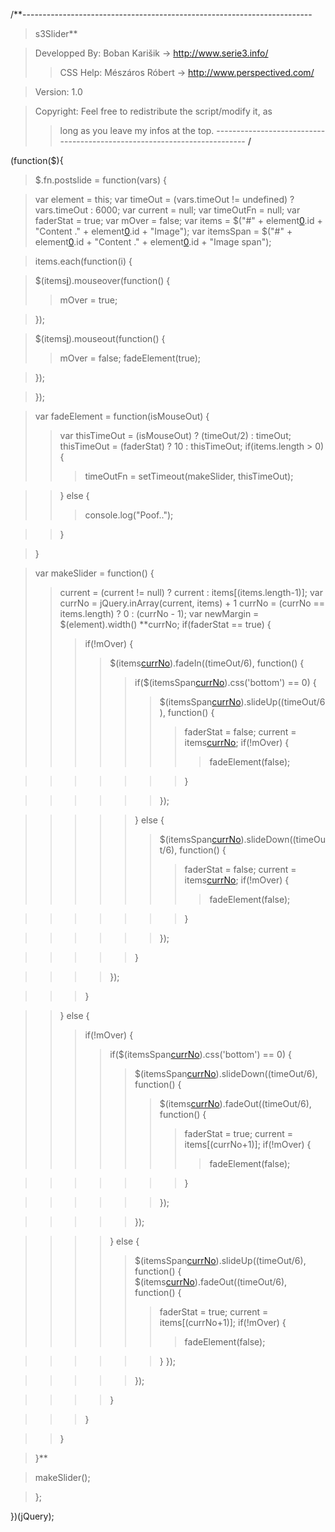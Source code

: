 /**------------------------------------------------------------------------
> s3Slider**

> Developped By: Boban Karišik -> http://www.serie3.info/
> > CSS Help: Mészáros Róbert -> http://www.perspectived.com/

> Version: 1.0

> Copyright: Feel free to redistribute the script/modify it, as
> > long as you leave my infos at the top.
------------------------------------------------------------------------- **/**


(function($){


> $.fn.postslide = function(vars) {

> var element     = this;
> var timeOut     = (vars.timeOut != undefined) ? vars.timeOut : 6000;
> var current     = null;
> var timeOutFn   = null;
> var faderStat   = true;
> var mOver       = false;
> var items       = $("#" + element[0](0.md).id + "Content ." + element[0](0.md).id + "Image");
> var itemsSpan   = $("#" + element[0](0.md).id + "Content ." + element[0](0.md).id + "Image span");

> items.each(function(i) {

> $(items[i](i.md)).mouseover(function() {
> > mOver = true;

> });

> $(items[i](i.md)).mouseout(function() {
> > mOver   = false;
> > fadeElement(true);

> });

> });

> var fadeElement = function(isMouseOut) {
> > var thisTimeOut = (isMouseOut) ? (timeOut/2) : timeOut;
> > thisTimeOut = (faderStat) ? 10 : thisTimeOut;
> > if(items.length > 0) {
> > > timeOutFn = setTimeout(makeSlider, thisTimeOut);

> > } else {
> > > console.log("Poof..");

> > }

> }

> var makeSlider = function() {
> > current = (current != null) ? current : items[(items.length-1)];
> > var currNo      = jQuery.inArray(current, items) + 1
> > currNo = (currNo == items.length) ? 0 : (currNo - 1);
> > var newMargin   = $(element).width() **currNo;
> > if(faderStat == true) {
> > > if(!mOver) {
> > > > $(items[currNo](currNo.md)).fadeIn((timeOut/6), function() {
> > > > > if($(itemsSpan[currNo](currNo.md)).css('bottom') == 0) {
> > > > > > $(itemsSpan[currNo](currNo.md)).slideUp((timeOut/6), function() {
> > > > > > > faderStat = false;
> > > > > > > current = items[currNo](currNo.md);
> > > > > > > if(!mOver) {
> > > > > > > > fadeElement(false);

> > > > > > > }

> > > > > > });

> > > > > } else {
> > > > > > $(itemsSpan[currNo](currNo.md)).slideDown((timeOut/6), function() {
> > > > > > > faderStat = false;
> > > > > > > current = items[currNo](currNo.md);
> > > > > > > if(!mOver) {
> > > > > > > > fadeElement(false);

> > > > > > > }

> > > > > > });

> > > > > }

> > > > });

> > > }

> > } else {
> > > if(!mOver) {
> > > > if($(itemsSpan[currNo](currNo.md)).css('bottom') == 0) {
> > > > > $(itemsSpan[currNo](currNo.md)).slideDown((timeOut/6), function() {
> > > > > > $(items[currNo](currNo.md)).fadeOut((timeOut/6), function() {
> > > > > > > faderStat = true;
> > > > > > > current = items[(currNo+1)];
> > > > > > > if(!mOver) {
> > > > > > > > fadeElement(false);

> > > > > > > }

> > > > > > });

> > > > > });

> > > > } else {
> > > > > $(itemsSpan[currNo](currNo.md)).slideUp((timeOut/6), function() {
> > > > > $(items[currNo](currNo.md)).fadeOut((timeOut/6), function() {
> > > > > > faderStat = true;
> > > > > > current = items[(currNo+1)];
> > > > > > if(!mOver) {
> > > > > > > fadeElement(false);

> > > > > > }
> > > > > > });

> > > > > });

> > > > }

> > > }

> > }

> }**

> makeSlider();

> };

})(jQuery);